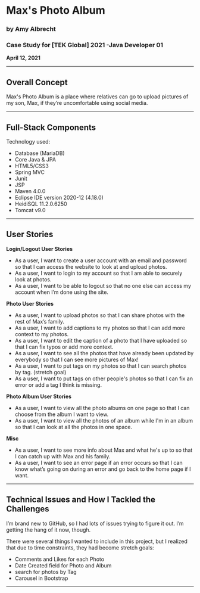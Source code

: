 # Max's Photo Album
### by Amy Albrecht
### Case Study for [TEK Global] 2021 -Java Developer 01
**April 12, 2021**

***
## Overall Concept
Max's Photo Album is a place where relatives can go to upload pictures of my son, Max, if they’re uncomfortable using social media.

***
## Full-Stack Components

Technology used:

- Database (MariaDB)
- Core Java & JPA
- HTML5/CSS3
- Spring MVC
- Junit
- JSP
- Maven 4.0.0
- Eclipse IDE version 2020-12 (4.18.0)
- HeidiSQL 11.2.0.6250
- Tomcat v9.0


***

## User Stories
**Login/Logout User Stories**

- As a user, I want to create a user account with an email and password so that I can access the website to look at and upload photos.
- As a user, I want to login to my account so that I am able to securely look at photos.
- As a user, I want to be able to logout so that no one else can access my account when I’m done using the site.

**Photo User Stories**

- As a user, I want to upload photos so that I can share photos with the rest of Max’s family.
- As a user, I want to add captions to my photos so that I can add more context to my photos.
- As a user, I want to edit the caption of a photo that I have uploaded so that I can fix typos or add more context.
- As a user, I want to see all the photos that have already been updated by everybody so that I can see more pictures of Max!
- As a user, I want to put tags on my photos so that I can search photos by tag. (stretch goal)
- As a user, I want to put tags on other people's photos so that I can fix an error or add a tag I think is missing.

**Photo Album User Stories**

- As a user, I want to view all the photo albums on one page so that I can choose from the album I want to view.
- As a user, I want to view all the photos of an album while I'm in an album so that I can look at all the photos in one space.

**Misc**

- As a user, I want to see more info about Max and what he's up to so that I can catch up with Max and his family.
- As a user, I want to see an error page if an error occurs so that I can know what’s going on during an error and go back to the home page if I want.


***

## Technical Issues and How I Tackled the Challenges

I’m brand new to GitHub, so I had lots of issues trying to figure it out. I’m getting the hang of it now, though.


There were several things I wanted to include in this project, but I realized that due to time constraints, they had become stretch goals:

- Comments and Likes for each Photo
- Date Created field for Photo and Album
- search for photos by Tag
- Carousel in Bootstrap



***





